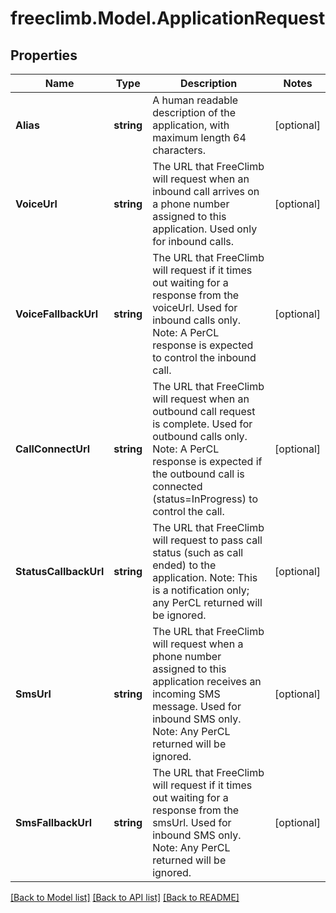 # freeclimb.Model.ApplicationRequest

## Properties

Name | Type | Description | Notes
------------ | ------------- | ------------- | -------------
**Alias** | **string** | A human readable description of the application, with maximum length 64 characters. | [optional] 
**VoiceUrl** | **string** | The URL that FreeClimb will request when an inbound call arrives on a phone number assigned to this application. Used only for inbound calls. | [optional] 
**VoiceFallbackUrl** | **string** | The URL that FreeClimb will request if it times out waiting for a response from the voiceUrl. Used for inbound calls only. Note: A PerCL response is expected to control the inbound call. | [optional] 
**CallConnectUrl** | **string** | The URL that FreeClimb will request when an outbound call request is complete. Used for outbound calls only.  Note: A PerCL response is expected if the outbound call is connected (status&#x3D;InProgress) to control the call. | [optional] 
**StatusCallbackUrl** | **string** | The URL that FreeClimb will request to pass call status (such as call ended) to the application.  Note: This is a notification only; any PerCL returned will be ignored. | [optional] 
**SmsUrl** | **string** | The URL that FreeClimb will request when a phone number assigned to this application receives an incoming SMS message. Used for inbound SMS only.  Note: Any PerCL returned will be ignored. | [optional] 
**SmsFallbackUrl** | **string** | The URL that FreeClimb will request if it times out waiting for a response from the smsUrl. Used for inbound SMS only.  Note: Any PerCL returned will be ignored. | [optional] 

[[Back to Model list]](../README.md#documentation-for-models) [[Back to API list]](../README.md#documentation-for-api-endpoints) [[Back to README]](../README.md)

